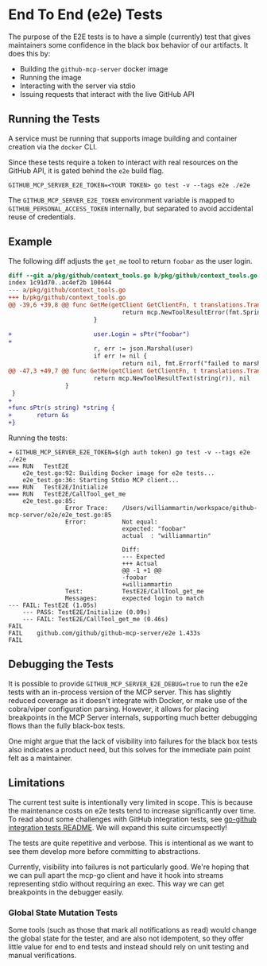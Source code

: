 # End To End (e2e) Tests

The purpose of the E2E tests is to have a simple (currently) test that gives
maintainers some confidence in the black box behavior of our artifacts. It does
this by:

- Building the `github-mcp-server` docker image
- Running the image
- Interacting with the server via stdio
- Issuing requests that interact with the live GitHub API

## Running the Tests

A service must be running that supports image building and container creation
via the `docker` CLI.

Since these tests require a token to interact with real resources on the GitHub
API, it is gated behind the `e2e` build flag.

```
GITHUB_MCP_SERVER_E2E_TOKEN=<YOUR TOKEN> go test -v --tags e2e ./e2e
```

The `GITHUB_MCP_SERVER_E2E_TOKEN` environment variable is mapped to
`GITHUB_PERSONAL_ACCESS_TOKEN` internally, but separated to avoid accidental
reuse of credentials.

## Example

The following diff adjusts the `get_me` tool to return `foobar` as the user
login.

```diff
diff --git a/pkg/github/context_tools.go b/pkg/github/context_tools.go
index 1c91d70..ac4ef2b 100644
--- a/pkg/github/context_tools.go
+++ b/pkg/github/context_tools.go
@@ -39,6 +39,8 @@ func GetMe(getClient GetClientFn, t translations.TranslationHelperFunc) (tool mc
                                return mcp.NewToolResultError(fmt.Sprintf("failed to get user: %s", string(body))), nil
                        }

+                       user.Login = sPtr("foobar")
+
                        r, err := json.Marshal(user)
                        if err != nil {
                                return nil, fmt.Errorf("failed to marshal user: %w", err)
@@ -47,3 +49,7 @@ func GetMe(getClient GetClientFn, t translations.TranslationHelperFunc) (tool mc
                        return mcp.NewToolResultText(string(r)), nil
                }
 }
+
+func sPtr(s string) *string {
+       return &s
+}
```

Running the tests:

```
➜ GITHUB_MCP_SERVER_E2E_TOKEN=$(gh auth token) go test -v --tags e2e ./e2e
=== RUN   TestE2E
    e2e_test.go:92: Building Docker image for e2e tests...
    e2e_test.go:36: Starting Stdio MCP client...
=== RUN   TestE2E/Initialize
=== RUN   TestE2E/CallTool_get_me
    e2e_test.go:85:
                Error Trace:    /Users/williammartin/workspace/github-mcp-server/e2e/e2e_test.go:85
                Error:          Not equal:
                                expected: "foobar"
                                actual  : "williammartin"

                                Diff:
                                --- Expected
                                +++ Actual
                                @@ -1 +1 @@
                                -foobar
                                +williammartin
                Test:           TestE2E/CallTool_get_me
                Messages:       expected login to match
--- FAIL: TestE2E (1.05s)
    --- PASS: TestE2E/Initialize (0.09s)
    --- FAIL: TestE2E/CallTool_get_me (0.46s)
FAIL
FAIL    github.com/github/github-mcp-server/e2e 1.433s
FAIL
```

## Debugging the Tests

It is possible to provide `GITHUB_MCP_SERVER_E2E_DEBUG=true` to run the e2e
tests with an in-process version of the MCP server. This has slightly reduced
coverage as it doesn't integrate with Docker, or make use of the cobra/viper
configuration parsing. However, it allows for placing breakpoints in the MCP
Server internals, supporting much better debugging flows than the fully
black-box tests.

One might argue that the lack of visibility into failures for the black box
tests also indicates a product need, but this solves for the immediate pain
point felt as a maintainer.

## Limitations

The current test suite is intentionally very limited in scope. This is because
the maintenance costs on e2e tests tend to increase significantly over time. To
read about some challenges with GitHub integration tests, see
[go-github integration tests README](https://github.com/google/go-github/blob/5b75aa86dba5cf4af2923afa0938774f37fa0a67/test/README.md).
We will expand this suite circumspectly!

The tests are quite repetitive and verbose. This is intentional as we want to
see them develop more before committing to abstractions.

Currently, visibility into failures is not particularly good. We're hoping that
we can pull apart the mcp-go client and have it hook into streams representing
stdio without requiring an exec. This way we can get breakpoints in the debugger
easily.

### Global State Mutation Tests

Some tools (such as those that mark all notifications as read) would change the
global state for the tester, and are also not idempotent, so they offer little
value for end to end tests and instead should rely on unit testing and manual
verifications.
